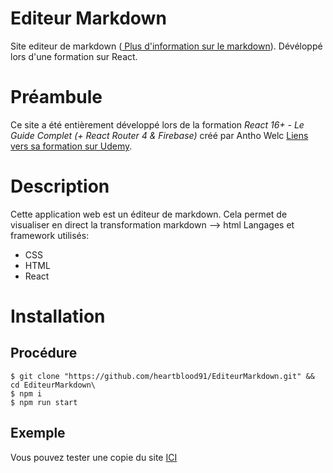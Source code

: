 # Editeur Markdown

Site editeur de markdown (<a href="https://fr.wikipedia.org/wiki/Markdown" > Plus d'information sur le markdown</a>). Dévéloppé lors d'une formation sur React.

# Préambule

Ce site a été entièrement développé lors de la formation <em> React 16+ - Le Guide Complet (+ React Router 4 & Firebase) </em> créé par Antho Welc <a href="https://www.udemy.com/course/react-le-guide-complet/" > Liens vers sa formation sur Udemy</a>.

# Description

Cette application web est un éditeur de markdown. Cela permet de visualiser en direct la transformation markdown --> html
Langages et framework utilisés:

- CSS
- HTML
- React

# Installation

## Procédure

```shell
$ git clone "https://github.com/heartblood91/EditeurMarkdown.git" && cd EditeurMarkdown\
$ npm i
$ npm run start
```

## Exemple

Vous pouvez tester une copie du site <a href="http://markdown.hidemyhome.ovh/"> ICI </a>
